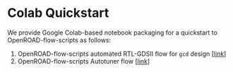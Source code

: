 # Colab Quickstart

We provide Google Colab-based notebook packaging for a quickstart to
OpenROAD-flow-scripts as follows:

1. OpenROAD-flow-scripts automated RTL-GDSII flow for `gcd` design [[link](https://colab.research.google.com/drive/1bfcvqOnbw8q7FmSONLw8q7-yBVvKsQot)]
1. OpenROAD-flow-scripts Autotuner flow [[link](https://colab.research.google.com/drive/1wye0osn34YVWPvTrfBTftjOfGOtF3ABe)]
